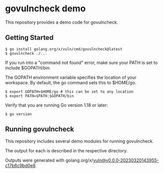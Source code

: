 # govulncheck demo

This repository provides a demo code for govulncheck.

## Getting Started

```
$ go install golang.org/x/vuln/cmd/govulncheck@latest
$ govulncheck ./...
```

If you run into a "command not found" error, make sure your PATH is set to include $GOPATH/bin.

The GOPATH environment variable specifies the location of your workspace. By
default, the go command sets this to $HOME/go.

```
$ export GOPATH=$HOME/go # this can be set to any location
$ export PATH=$PATH:$GOPATH/bin
```

Verify that you are running Go version 1.18 or later:

```
$ go version
```

## Running govulncheck

This repository includes several demo modules for running govulncheck.

The output for each is described in the respective directory.

Outputs were generated with
golang.org/x/vuln@v0.0.0-20230320143955-c17b6c9bd0e8.
